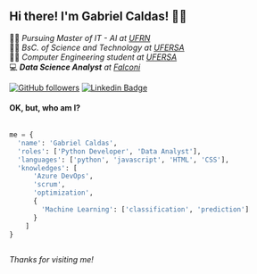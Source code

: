 ## Hi there! I'm Gabriel Caldas!  👨‍💻

👨‍💻 *Pursuing Master of IT - AI at [UFRN](https://ufrn.br)*   
👨‍🎓 *BsC. of Science and Technology at [UFERSA](https://ufersa.edu.br)*  
👨‍💻 *Computer Engineering student at [UFERSA](https://ufersa.edu.br)*  
💻 ***Data Science Analyst** at [Falconi](https://landing.falconi.com/)*  

[![GitHub followers](https://img.shields.io/github/followers/gabrielgcbs?label=Follow&style=social)](https://github.com/gabrielgcbs)
[![Linkedin Badge](https://img.shields.io/badge/-LinkedIn-blue?style=flat-square&logo=Linkedin&logoColor=white&link=LINK_LINKEDIN)](https://www.linkedin.com/in/gabriel-caldas-barros/)  

#### OK, but, who am I?

``` python

me = {
  'name': 'Gabriel Caldas',
  'roles': ['Python Developer', 'Data Analyst'],
  'languages': ['python', 'javascript', 'HTML', 'CSS'],
  'knowledges': [
      'Azure DevOps', 
      'scrum', 
      'optimization',
      {
        'Machine Learning': ['classification', 'prediction']
      }
    ]
}
    
```

*Thanks for visiting me!*
